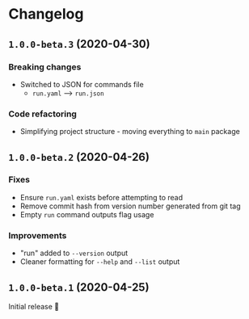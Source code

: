 # Changelog

## `1.0.0-beta.3` (2020-04-30)

### Breaking changes
- Switched to JSON for commands file
    - `run.yaml` ⟶ `run.json`

### Code refactoring
- Simplifying project structure - moving everything to `main` package

## `1.0.0-beta.2` (2020-04-26)

### Fixes
- Ensure `run.yaml` exists before attempting to read
- Remove commit hash from version number generated from git tag
- Empty `run` command outputs flag usage

### Improvements
- "run" added to `--version` output
- Cleaner formatting for `--help` and `--list` output

## `1.0.0-beta.1` (2020-04-25)
Initial release 🎉